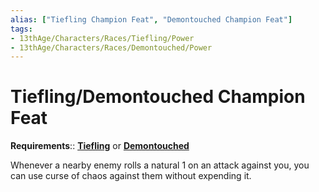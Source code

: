 ```yaml
---
alias: ["Tiefling Champion Feat", "Demontouched Champion Feat"]
tags:
- 13thAge/Characters/Races/Tiefling/Power
- 13thAge/Characters/Races/Demontouched/Power
---
```

# Tiefling/Demontouched Champion Feat

**Requirements**:: **[Tiefling](../Tiefling-Demontouched.md)** or **[Demontouched](../Tiefling-Demontouched.md)**

Whenever a nearby enemy rolls a natural 1 on an attack against you, you can use curse of chaos against them without expending it.